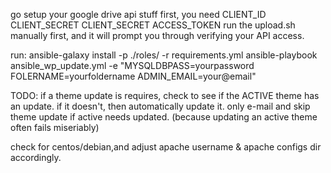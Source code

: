 
go setup your google drive api stuff first, you need CLIENT_ID CLIENT_SECRET CLIENT_SECRET ACCESS_TOKEN
run the upload.sh manually first, and it will prompt you through verifying your API access.

run:
ansible-galaxy install -p ./roles/ -r requirements.yml
ansible-playbook ansible_wp_update.yml -e "MYSQLDBPASS=yourpassword FOLERNAME=yourfoldername ADMIN_EMAIL=your@email"

TODO:
if a theme update is requires, check to see if the ACTIVE theme has an update.  if it doesn't, then automatically update it.
only e-mail and skip theme update if active needs updated. (because updating an active theme often fails miseriably)

check for centos/debian,and adjust apache username & apache configs dir accordingly. 
